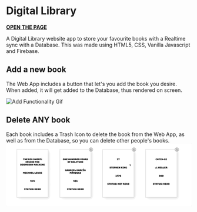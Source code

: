 # Digital Library
__[OPEN THE PAGE](https://1063551.github.io/Digital-Library/)__

A Digital Library website app to store your favourite books with a Realtime sync with a Database.
This was made using HTML5, CSS, Vanilla Javascript and Firebase.

## Add a new book
The Web App includes a button that let's you add the book you desire. When added, it will get added to the Database, thus rendered on screen.

![Add Functionality Gif](demo/add.gif)

## Delete ANY book
Each book includes a Trash Icon to delete the book from the Web App, as well as from the Database, so you can delete other people's books.
![Delete Functionality Gif](demo/del.gif)
